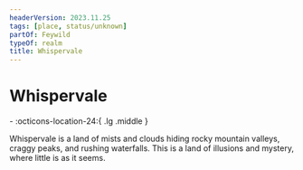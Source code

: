 ```yaml
---
headerVersion: 2023.11.25
tags: [place, status/unknown]
partOf: Feywild
typeOf: realm
title: Whispervale
---
```

# Whispervale
<div class="grid cards ext-narrow-margin ext-one-column" markdown>
-    :octicons-location-24:{ .lg .middle }   
</div>


Whispervale is a land of mists and clouds hiding rocky mountain valleys, craggy peaks, and rushing waterfalls. This is a land of illusions and mystery, where little is as it seems. 